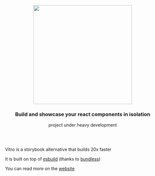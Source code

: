 <div align='center'>
    <br/>
    <br/>
    <img src='https://repository-images.githubusercontent.com/277593641/defb3700-c9c4-11ea-81e7-e0118949a8b5' width='320px'>
    <br/>
    <h3>Build and showcase your react components in isolation</h3>
    <p>project under heavy development</p>
    <br/>
    <br/>
</div>

Vitro is a storybook alternative that builds 20x faster

It is built on top of [esbuild](https://github.com/evanw/esbuild) (thanks to [bundless](https://github.com/remorses/bundless))

You can read more on the [website](https://vitro.now.sh)


